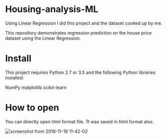 # Housing-analysis-ML

Using Linear Regression I did this project and the dataset cooked up by me.

This repository demonstrates regression prediction on the house price dataset using the Linear Regression.

# Install

This project requires Python 2.7 or 3.5 and the following Python libraries installed:

NumPy
matplotlib
scikit-learn

# How to open

You can directly open html format file. Tt was saved in html format also.



![screenshot from 2018-11-19 11-42-02](https://user-images.githubusercontent.com/31390079/48691125-5f1d3800-ebf7-11e8-85e1-6c167b0d7148.jpg)



